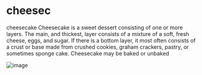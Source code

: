 # cheesec
cheesecake
Cheesecake is a sweet dessert consisting of one or more layers. The main, and thickest, layer consists of a mixture of a soft, fresh cheese, eggs, and sugar.
If there is a bottom layer, it most often consists of a crust or base made from crushed cookies, graham crackers, pastry, or sometimes sponge cake. 
Cheesecake may be baked or unbaked


![image](https://user-images.githubusercontent.com/115067945/195822824-46af30b6-6406-45e0-bb3d-e55479de50ec.png)

